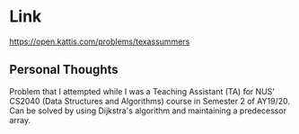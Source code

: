 # Link

https://open.kattis.com/problems/texassummers

## Personal Thoughts

Problem that I attempted while I was a Teaching Assistant (TA) for NUS' CS2040 (Data Structures and Algorithms) course in Semester 2 of AY19/20. Can be solved by using Dijkstra's algorithm and maintaining a predecessor array.

